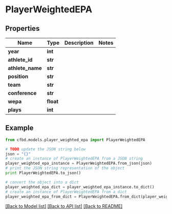 # PlayerWeightedEPA


## Properties
Name | Type | Description | Notes
------------ | ------------- | ------------- | -------------
**year** | **int** |  | 
**athlete_id** | **str** |  | 
**athlete_name** | **str** |  | 
**position** | **str** |  | 
**team** | **str** |  | 
**conference** | **str** |  | 
**wepa** | **float** |  | 
**plays** | **int** |  | 

## Example

```python
from cfbd.models.player_weighted_epa import PlayerWeightedEPA

# TODO update the JSON string below
json = "{}"
# create an instance of PlayerWeightedEPA from a JSON string
player_weighted_epa_instance = PlayerWeightedEPA.from_json(json)
# print the JSON string representation of the object
print PlayerWeightedEPA.to_json()

# convert the object into a dict
player_weighted_epa_dict = player_weighted_epa_instance.to_dict()
# create an instance of PlayerWeightedEPA from a dict
player_weighted_epa_from_dict = PlayerWeightedEPA.from_dict(player_weighted_epa_dict)
```
[[Back to Model list]](../README.md#documentation-for-models) [[Back to API list]](../README.md#documentation-for-api-endpoints) [[Back to README]](../README.md)


